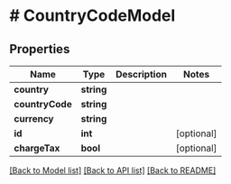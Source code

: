 # # CountryCodeModel

## Properties

Name | Type | Description | Notes
------------ | ------------- | ------------- | -------------
**country** | **string** |  |
**countryCode** | **string** |  |
**currency** | **string** |  |
**id** | **int** |  | [optional]
**chargeTax** | **bool** |  | [optional]

[[Back to Model list]](../../README.md#models) [[Back to API list]](../../README.md#endpoints) [[Back to README]](../../README.md)
